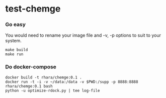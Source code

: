 # test-chemge

### Go easy

You would need to rename your image file and -v, -p options to suit to your system.
```
make build
make run
```

### Do docker-compose
```
docker build -t rhara/chemge:0.1 .
docker run -t -i -v ~/data:/data -v $PWD:/supp -p 8888:8888 rhara/chemge:0.1 bash
python -u optimize-rdock.py | tee log-file
```
